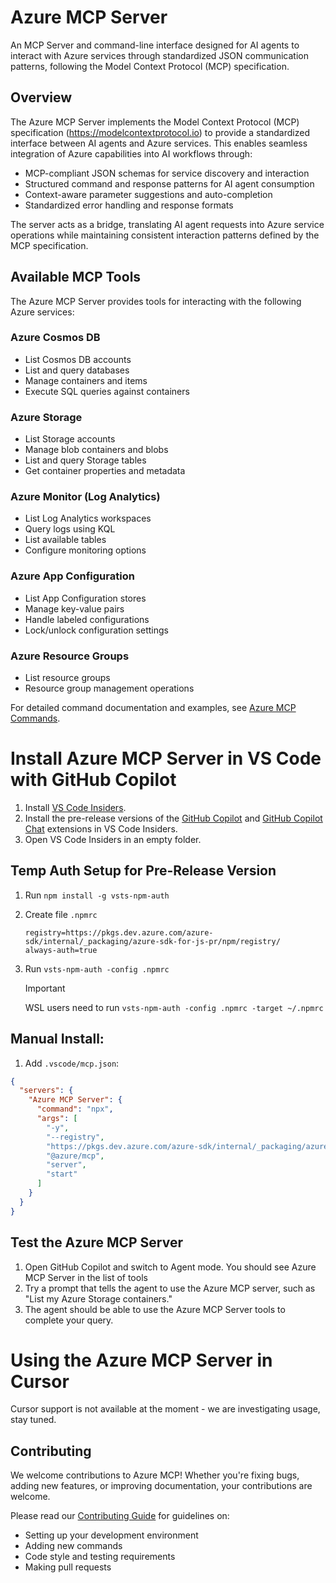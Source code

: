 # Azure MCP Server

An MCP Server and command-line interface designed for AI agents to interact with Azure services through standardized JSON communication patterns, following the Model Context Protocol (MCP) specification.

## Overview

The Azure MCP Server implements the Model Context Protocol (MCP) specification (https://modelcontextprotocol.io) to provide a standardized interface between AI agents and Azure services. This enables seamless integration of Azure capabilities into AI workflows through:

- MCP-compliant JSON schemas for service discovery and interaction
- Structured command and response patterns for AI agent consumption
- Context-aware parameter suggestions and auto-completion
- Standardized error handling and response formats

The server acts as a bridge, translating AI agent requests into Azure service operations while maintaining consistent interaction patterns defined by the MCP specification.

## Available MCP Tools

The Azure MCP Server provides tools for interacting with the following Azure services:

### Azure Cosmos DB

- List Cosmos DB accounts
- List and query databases
- Manage containers and items
- Execute SQL queries against containers

### Azure Storage

- List Storage accounts
- Manage blob containers and blobs
- List and query Storage tables
- Get container properties and metadata

### Azure Monitor (Log Analytics)

- List Log Analytics workspaces
- Query logs using KQL
- List available tables
- Configure monitoring options

### Azure App Configuration

- List App Configuration stores
- Manage key-value pairs
- Handle labeled configurations
- Lock/unlock configuration settings

### Azure Resource Groups

- List resource groups
- Resource group management operations

For detailed command documentation and examples, see [Azure MCP Commands](docs/azmcp-commands.md).

# Install Azure MCP Server in VS Code with GitHub Copilot

1. Install [VS Code Insiders](https://code.visualstudio.com/insiders/).
1. Install the pre-release versions of the [GitHub Copilot](https://marketplace.visualstudio.com/items?itemName=GitHub.copilot) and [GitHub Copilot Chat](https://marketplace.visualstudio.com/items?itemName=GitHub.copilot-chat) extensions in VS Code Insiders.
1. Open VS Code Insiders in an empty folder.

## Temp Auth Setup for Pre-Release Version

1. Run `npm install -g vsts-npm-auth`
1. Create file `.npmrc`

    ```
    registry=https://pkgs.dev.azure.com/azure-sdk/internal/_packaging/azure-sdk-for-js-pr/npm/registry/
    always-auth=true
    ```

1. Run `vsts-npm-auth -config .npmrc`

    > [!IMPORTANT]
    > WSL users need to run `vsts-npm-auth -config .npmrc -target ~/.npmrc`

## Manual Install:

1. Add `.vscode/mcp.json`:

```json
{
  "servers": {
    "Azure MCP Server": {
      "command": "npx",
      "args": [
        "-y",
        "--registry",
        "https://pkgs.dev.azure.com/azure-sdk/internal/_packaging/azure-sdk-for-js-pr/npm/registry/",
        "@azure/mcp",
        "server",
        "start"
      ]
    }
  }
}
```

## Test the Azure MCP Server

1. Open GitHub Copilot and switch to Agent mode. You should see Azure MCP Server in the list of tools
1. Try a prompt that tells the agent to use the Azure MCP server, such as "List my Azure Storage containers."
1. The agent should be able to use the Azure MCP Server tools to complete your query.

# Using the Azure MCP Server in Cursor

Cursor support is not available at the moment - we are investigating usage, stay tuned.

## Contributing

We welcome contributions to Azure MCP! Whether you're fixing bugs, adding new features, or improving documentation, your contributions are welcome.

Please read our [Contributing Guide](https://github.com/Azure/azure-mcp/blob/main/CONTRIBUTING.md) for guidelines on:

- Setting up your development environment
- Adding new commands
- Code style and testing requirements
- Making pull requests
